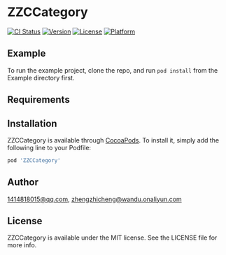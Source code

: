 # ZZCCategory

[![CI Status](https://img.shields.io/travis/1414818015@qq.com/ZZCCategory.svg?style=flat)](https://travis-ci.org/1414818015@qq.com/ZZCCategory)
[![Version](https://img.shields.io/cocoapods/v/ZZCCategory.svg?style=flat)](https://cocoapods.org/pods/ZZCCategory)
[![License](https://img.shields.io/cocoapods/l/ZZCCategory.svg?style=flat)](https://cocoapods.org/pods/ZZCCategory)
[![Platform](https://img.shields.io/cocoapods/p/ZZCCategory.svg?style=flat)](https://cocoapods.org/pods/ZZCCategory)

## Example

To run the example project, clone the repo, and run `pod install` from the Example directory first.

## Requirements

## Installation

ZZCCategory is available through [CocoaPods](https://cocoapods.org). To install
it, simply add the following line to your Podfile:

```ruby
pod 'ZZCCategory'
```

## Author

1414818015@qq.com, zhengzhicheng@wandu.onaliyun.com

## License

ZZCCategory is available under the MIT license. See the LICENSE file for more info.
